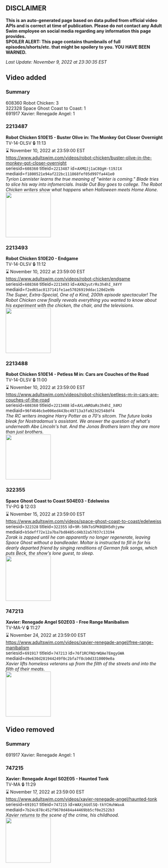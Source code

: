 ## DISCLAIMER
**This is an auto-generated page based on data pulled from official video APIs and is correct at time of publication. Please do not contact any Adult Swim employee on social media regarding any information this page provides.**  
**SPOILER ALERT: This page contains thumbnails of full episodes/shorts/etc. that might be spoilery to you. YOU HAVE BEEN WARNED.**  

_Last Update: November 9, 2022 at 23:30:35 EST_
## Video added
### Summary
608360 Robot Chicken: 3  
322328 Space Ghost Coast to Coast: 1  
691917 Xavier: Renegade Angel: 1  
### 2213487
**Robot Chicken S10E15 - Buster Olive in: The Monkey Got Closer Overnight**  
TV-14-DLSV 🔒 11:13  
⌛ November 10, 2022 at 23:59:00 EST  
https://www.adultswim.com/videos/robot-chicken/buster-olive-in-the-monkey-got-closer-overnight  
seriesid=`608360` titleid=`2213487` id=`AXMQJj1aC8QgH-t19J1X` mediaid=`f1800521e94af222bc111868fef05d997fa441e0`  
_Tyrion Lannister learns the true meaning of "winter is coming." Blade tries to slice his way into infomercials. Inside Out Boy goes to college. The Robot Chicken writers show what happens when Halloween meets Home Alone._  
<a href="https://media.cdn.adultswim.com/uploads/20200702/thumbnails/2_2072129240-robotchicken_1014_dup-20190821.jpg"><img src="https://media.cdn.adultswim.com/uploads/20200702/thumbnails/2_2072129240-robotchicken_1014_dup-20190821.jpg" height="144px" /></a>
### 2213493
**Robot Chicken S10E20 - Endgame**  
TV-14-DLSV 🔒 11:12  
⌛ November 10, 2022 at 23:59:00 EST  
https://www.adultswim.com/videos/robot-chicken/endgame  
seriesid=`608360` titleid=`2213493` id=`AXN2yutrRs3h4hI_X4YY` mediaid=`f2ed65ac0137141fe1ae57026919ddac120d2e9b`  
_The Super, Extra-Special, One of a Kind, 200th episode spectacular! The Robot Chicken crew finally reveals everything you wanted to know about his experiment with the chicken, the chair, and the televisions._  
<a href="https://media.cdn.adultswim.com/uploads/20200722/thumbnails/2_20722951131-robotchicken_1020_dup-20200121.jpg"><img src="https://media.cdn.adultswim.com/uploads/20200722/thumbnails/2_20722951131-robotchicken_1020_dup-20200121.jpg" height="144px" /></a>
### 2213488
**Robot Chicken S10E14 - Petless M in: Cars are Couches of the Road**  
TV-14-DLSV 🔒 11:00  
⌛ November 10, 2022 at 23:59:00 EST  
https://www.adultswim.com/videos/robot-chicken/petless-m-in-cars-are-couches-of-the-road  
seriesid=`608360` titleid=`2213488` id=`AXLxNROaRs3h4hI_X4MJ` mediaid=`96f4646cbe006ed443bc49713a3fa923d2548df4`  
_The RC writers imagine Harry Potter as a 70's sitcom. The future looks bleak for Nostradamus's assistant. We answer the question of what's underneath Abe Lincoln's hat. And the Jonas Brothers learn they are more than just brothers._  
<a href="https://media.cdn.adultswim.com/uploads/20200626/thumbnails/2_206261254274-robotchicken_1015_dup-20190823.jpg"><img src="https://media.cdn.adultswim.com/uploads/20200626/thumbnails/2_206261254274-robotchicken_1015_dup-20190823.jpg" height="144px" /></a>
### 322355
**Space Ghost Coast to Coast S04E03 - Edelweiss**  
TV-PG 🔒 12:03  
⌛ November 15, 2022 at 23:59:00 EST  
https://www.adultswim.com/videos/space-ghost-coast-to-coast/edelweiss  
seriesid=`322328` titleid=`322355` id=`9R-50kToSPK0QDH5dhjymw` mediaid=`b5deff72e12a7ba7bd8485cd4b32a57037c13194`  
_Zorak is zapped until he can apparently no longer regenerate, leaving Space Ghost without a bandleader. Moltar is instructed to fill in for his dearly departed friend by singing renditions of German folk songs, which puts Beck, the show's lone guest, to sleep._  
<a href="https://media.cdn.adultswim.com/uploads/20200417/thumbnails/2_20417104289-sgc2c_9703_dst_cid-9128089.jpg"><img src="https://media.cdn.adultswim.com/uploads/20200417/thumbnails/2_20417104289-sgc2c_9703_dst_cid-9128089.jpg" height="144px" /></a>
### 747213
**Xavier: Renegade Angel S02E03 - Free Range Manibalism**  
TV-MA-V 🔒 11:27  
⌛ November 24, 2022 at 23:59:00 EST  
https://www.adultswim.com/videos/xavier-renegade-angel/free-range-manibalism  
seriesid=`691917` titleid=`747213` id=`76f1RCFNQrWQAe7EmgyGWA` mediaid=`d9e630d281944249f0c2bfa7f8cb0d3310009e0a`  
_Xavier lifts homeless veterans up from the filth of the streets and into the filth of their meats._  
<a href="https://media.cdn.adultswim.com/uploads/20210104/thumbnails/2_21141731163-xavier_203.jpg"><img src="https://media.cdn.adultswim.com/uploads/20210104/thumbnails/2_21141731163-xavier_203.jpg" height="144px" /></a>
## Video removed
### Summary
691917 Xavier: Renegade Angel: 1  
### 747215
**Xavier: Renegade Angel S02E05 - Haunted Tonk**  
TV-MA 🔒 11:29  
⌛ November 17, 2022 at 23:59:00 EST  
https://www.adultswim.com/videos/xavier-renegade-angel/haunted-tonk  
seriesid=`691917` titleid=`747215` id=`WAXjkUdlSQ-tkYCHuhWaxA` mediaid=`7b24c878c452f9670d484a44469bb5cf0e2522b3`  
_Xavier returns to the scene of the crime, his childhood._  
<a href="https://media.cdn.adultswim.com/uploads/20210104/thumbnails/2_21141731502-xavier_205.jpg"><img src="https://media.cdn.adultswim.com/uploads/20210104/thumbnails/2_21141731502-xavier_205.jpg" height="144px" /></a>
